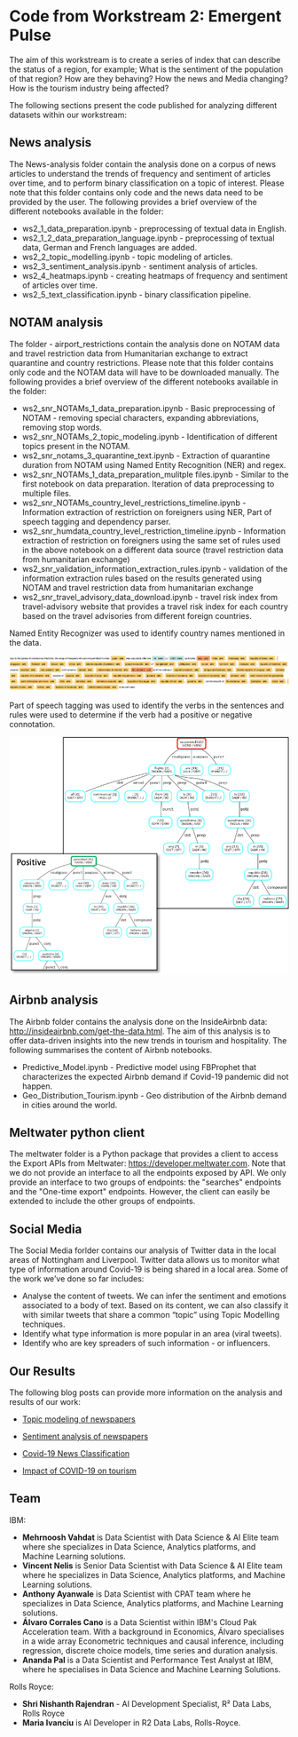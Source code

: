 # Code from Workstream 2: Emergent Pulse 

The aim of this workstream is to create a series of index that can describe the status of a region, for example; What is the sentiment of the population of that region? How are they behaving? How the news and Media changing? How is the tourism industry being affected?

The following sections present the code published for analyzing different datasets within our workstream: 

## News analysis

The News-analysis folder contain the analysis done on a corpus of news articles to understand the trends of frequency and sentiment of articles over time, and to perform binary classification on a topic of interest. Please note that this folder contains only code and the news data need to be provided by the user.  The following provides a brief overview of the different notebooks available in the folder:

* ws2_1_data_preparation.ipynb - preprocessing of textual data in English.
* ws2_1_2_data_preparation_language.ipynb - preprocessing of textual data, German and French languages are added.
* ws2_2_topic_modelling.ipynb - topic modeling of articles.
* ws2_3_sentiment_analysis.ipynb - sentiment analysis of articles.
* ws2_4_heatmaps.ipynb - creating heatmaps of frequency and sentiment of articles over time.
* ws2_5_text_classification.ipynb - binary classification pipeline.

## NOTAM analysis

The folder - airport_restrictions contain the analysis done on NOTAM data and travel restriction data from Humanitarian exchange to extract quarantine and country restrictions. Please note that this folder contains only code and the NOTAM data will have to be downloaded manually. The following provides a brief overview of the different notebooks available in the folder:

* ws2_snr_NOTAMs_1_data_preparation.ipynb - Basic preprocessing of NOTAM - removing special characters, expanding abbreviations, removing stop words.
* ws2_snr_NOTAMs_2_topic_modeling.ipynb -  Identification of different topics present in the NOTAM.
* ws2_snr_notams_3_quarantine_text.ipynb -  Extraction of quarantine duration from NOTAM using Named Entity Recognition (NER) and regex.
* ws2_snr_NOTAMs_1_data_preparation_mulitple files.ipynb - Similar to the first notebook on data preparation. Iteration of data preprocessing to multiple files.
* ws2_snr_NOTAMs_country_level_restrictions_timeline.ipynb - Information extraction of restriction on foreigners using NER, Part of speech tagging and dependency parser.
* ws2_snr_humdata_country_level_restriction_timeline.ipynb - Information extraction of restriction on foreigners using the same set of rules used in the above notebook on a different data source (travel restriction data from humanitarian exchange)
* ws2_snr_validation_information_extraction_rules.ipynb - validation of the information extraction rules based on the results generated using NOTAM and travel restriction data from humanitarian exchange
* ws2_snr_travel_advisory_data_download.ipynb - travel risk index from travel-advisory website that provides a travel risk index for each country based on the travel advisories from different foreign countries.

Named Entity Recognizer was used to identify country names mentioned in the data.

![NER](restrictions_ner.png)

Part of speech tagging was used to identify the verbs in the sentences and rules were used to determine if the verb had a positive or negative connotation.

![POS tagging](restrictions_pos_tagging.png)

## Airbnb analysis

The Airbnb folder contains the analysis done on the InsideAirbnb data: http://insideairbnb.com/get-the-data.html. The aim of this analysis is to offer data-driven insights into the new trends in tourism and hospitality. The following summarises the content of Airbnb notebooks.

* Predictive_Model.ipynb - Predictive model using FBProphet that characterizes the expected Airbnb demand if Covid-19 pandemic did not happen. 
* Geo_Distribution_Tourism.ipynb - Geo distribution of the Airbnb demand in cities around the world.

## Meltwater python client

The meltwater folder is a Python package that provides a client to access the Export APIs from Meltwater: https://developer.meltwater.com. Note that we do not provide an interface to all the endpoints exposed by API. We only provide an interface to two groups of endpoints: the "searches" endpoints and the "One-time export" endpoints. However, the client can easily be extended to include the other groups of endpoints. 

## Social Media
The Social Media forlder contains our analysis of Twitter data in the local areas of Nottingham and Liverpool. Twitter data allows us to monitor what type of information around Covid-19 is being shared in a local area. Some of the work we’ve done so far includes:
* Analyse the content of tweets. We can infer the sentiment and emotions associated to a body of text. Based on its content, we can also classify it with similar tweets that share a common “topic” using Topic Modelling techniques.
* Identify what type information is more popular in an area (viral tweets).
* Identify who are key spreaders of such information - or influencers.


## Our Results
The following blog posts can provide more information on the analysis and results of our work:

* [Topic modeling of newspapers](https://emergentalliance.org/?p=1628)

* [Sentiment analysis of newspapers](https://emergentalliance.org/?p=1638)

* [Covid-19 News Classification](https://emergentalliance.org/?p=1669)

* [Impact of COVID-19 on tourism](https://emergentalliance.org/?p=1680)
 
## Team

IBM:
* **Mehrnoosh Vahdat** is Data Scientist with Data Science & AI Elite team where she specializes in Data Science, Analytics platforms, and Machine Learning solutions.
* **Vincent Nelis** is Senior Data Scientist with Data Science & AI Elite team where he specializes in Data Science, Analytics platforms, and Machine Learning solutions.
* **Anthony Ayanwale** is Data Scientist with CPAT team where he specializes in Data Science, Analytics platforms, and Machine Learning solutions.   
* **Álvaro Corrales Cano** is a Data Scientist within IBM's Cloud Pak Acceleration team. With a background in Economics, Álvaro specialises in a wide array Econometric techniques and causal inference, including regression, discrete choice models, time series and duration analysis.
* **Ananda Pal** is a Data Scientist and Performance Test Analyst at IBM, where he specialises in Data Science and Machine Learning Solutions.

Rolls Royce:
* **Shri Nishanth Rajendran** - AI Development Specialist, R² Data Labs, Rolls Royce
* **Maria Ivanciu** is AI Developer in R2 Data Labs, Rolls-Royce. 
